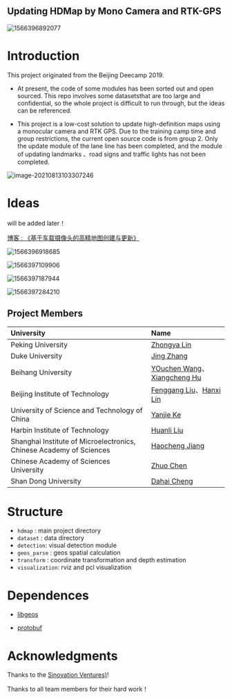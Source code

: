 ## Updating HDMap by Mono Camera and RTK-GPS

![1566396892077](http://xchu.net/2019/08/21/Deecamp%E9%A1%B9%E7%9B%AE%E6%A6%82%E8%BF%B0/1566396892077.png)

# Introduction

 This project originated from the Beijing Deecamp 2019. 

- At present, the code of some modules has been sorted out and open sourced. This repo involves some datasetsthat are too large and confidential, so the whole project is difficult to run through, but the ideas can be referenced.

- This project is a low-cost solution to update high-definition maps using a monocular camera  and RTK GPS. Due to the training camp time and group restrictions, the current open source code is  from group 2.  Only the update module of the lane line has been completed, and the module of updating landmarks 、road signs and traffic lights has not been completed. 

![image-20210813103307246](visualization/README/res.gif)

# Ideas

will be added later！

[博客 : 《基于车载摄像头的高精地图创建与更新》](http://www.xchu.net/2019/08/21/Deecamp%E9%A1%B9%E7%9B%AE%E6%A6%82%E8%BF%B0/)

![1566396918685](http://xchu.net/2019/08/21/Deecamp%E9%A1%B9%E7%9B%AE%E6%A6%82%E8%BF%B0/1566396918685.png)

![1566397109906](http://xchu.net/2019/08/21/Deecamp%E9%A1%B9%E7%9B%AE%E6%A6%82%E8%BF%B0/1566397109906.png)

![1566397187944](http://xchu.net/2019/08/21/Deecamp%E9%A1%B9%E7%9B%AE%E6%A6%82%E8%BF%B0/1566397187944.png)

![1566397284210](http://xchu.net/2019/08/21/Deecamp%E9%A1%B9%E7%9B%AE%E6%A6%82%E8%BF%B0/1566397284210.png)

## Project Members

| University                                                   | Name                                                         |
| :----------------------------------------------------------- | :----------------------------------------------------------- |
| Peking University                                            | [Zhongya Lin](https://github.com/daniallin)                       |
| Duke University                                              | [Jing Zhang](https://github.com/zhangjing1997)                     |
| Beihang University                                           | [YOuchen Wang](https://github.com/yohoochen)、[Xiangcheng Hu](https://github.com/JokerJohn) |
| Beijing Institute of Technology                              | [Fenggang Liu](https://github.com/LiuFG)、[Hanxi Lin]()               |
| University of Science and Technology of China                | [Yanjie Ke](https://github.com/USTC-Keyanjie)                   |
| Harbin Institute of Technology                               | [Huanli Liu]()                                                   |
| Shanghai Institute of Microelectronics, Chinese Academy of Sciences | [Haocheng Jiang](https://github.com/jhch1995)                        |
| Chinese Academy of Sciences University                       | [Zhuo Chen]()                                                     |
| Shan Dong University                                         | [Dahai Cheng](https://github.com/DaHaiHuha)                       |

# Structure

- `hdmap` : main project directory
- `dataset` : data directory
- `detection`: visual detection module
- `geos_parse` : geos spatial calculation
- `transform` : coordinate transformation and depth estimation
- `visualization`: rviz and pcl visualization

# Dependences

- [libgeos](https://github.com/libgeos/geos.git)

- [protobuf](https://github.com/protocolbuffers/protobuf.git)

# Acknowledgments

Thanks to the  [Sinovation Ventures)](https://www.chuangxin.com/)!

Thanks to all team members for their hard work！
